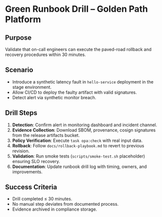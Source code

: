 # Green Runbook Drill – Golden Path Platform

## Purpose

Validate that on-call engineers can execute the paved-road rollback and recovery procedures within 30 minutes.

## Scenario

- Introduce a synthetic latency fault in `hello-service` deployment in the stage environment.
- Allow CI/CD to deploy the faulty artifact with valid signatures.
- Detect alert via synthetic monitor breach.

## Drill Steps

1. **Detection**: Confirm alert in monitoring dashboard and incident channel.
2. **Evidence Collection**: Download SBOM, provenance, cosign signatures from the release artifacts bucket.
3. **Policy Verification**: Execute `task opa:check` with real input data.
4. **Rollback**: Follow `docs/rollback-playbook.md` to revert to previous revision.
5. **Validation**: Run smoke tests (`scripts/smoke-test.sh` placeholder) ensuring SLO recovery.
6. **Documentation**: Update runbook drill log with timing, owners, and improvements.

## Success Criteria

- Drill completed ≤ 30 minutes.
- No manual step deviates from documented process.
- Evidence archived in compliance storage.
